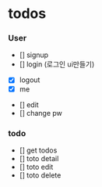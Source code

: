 # todos

### User

- [] signup
- [] login (로그인 ui만들기)
- [x] logout
- [x] me
- [] edit
- [] change pw

### todo

- [] get todos
- [] toto detail
- [] toto edit
- [] toto delete

